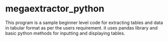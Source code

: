 # megaextractor_python
This program is a sample beginner level code for extracting tables and data in tabular format as per the users requirement. 
it uses pandas library and basic python methods for inputting and displaying tables.
